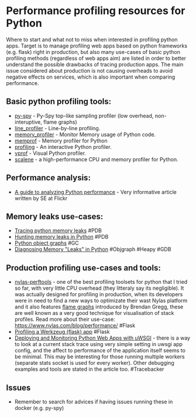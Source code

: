 # Performance profiling resources for Python

Where to start and what not to miss when interested in profiling python apps. Target is to manage profiling web apps based on python frameworks (e.g. flask) right in production, but also many use-cases of basic python profiling methods (regardless of web apps aim) are listed in order to better understand the possible drawbacks of tracing production apps. The main issue considered about production is not causing overheads to avoid negative effects on services, which is also important when comparing performance.

## Basic python profiling tools:

- [py-spy](https://github.com/benfred/py-spy) - Py-Spy top-like sampling profiler (low overhead, non-interuptive, flame graphs)
- [line_profiler](https://github.com/rkern/line_profiler) - Line-by-line profiling.
- [memory_profiler](https://github.com/fabianp/memory_profiler) - Monitor Memory usage of Python code.
- [memprof](https://github.com/jmdana/memprof) - Memory profiler for Python
- [profiling](https://github.com/what-studio/profiling) - An interactive Python profiler.
- [vprof](https://github.com/nvdv/vprof) - Visual Python profiler.
- [scalene](https://github.com/emeryberger/scalene) - a high-performance CPU and memory profiler for Python.

## Performance analysis:
- [A guide to analyzing Python performance](https://www.huyng.com/posts/python-performance-analysis) - Very informative article written by SE at Flickr


## Memory leaks use-cases:
- [Tracing python memory leaks](http://tech.labs.oliverwyman.com/blog/2008/11/14/tracing-python-memory-leaks/) #PDB
- [Hunting memory leaks in Python](http://mg.pov.lt/blog/hunting-python-memleaks.html) #PDB
- [Python object graphs](http://mg.pov.lt/blog/python-object-graphs.html) #GC
- [Diagnosing Memory "Leaks" in Python](http://chase-seibert.github.io/blog/2013/08/03/diagnosing-memory-leaks-python.html) #Objgraph #Heapy #GDB

## Production profiling use-cases and tools:
- [nylas-perftools](https://github.com/nylas/nylas-perftools "nylas-perftools") - one of the best profiling toolsets for python that I tried so far, with very little CPU overhead (they litteraly say its negligible). It was actually designed for profiling in production, when its developers were in need to find a new ways to optimizate their wast Nylas platform and it also features [flame graphs](http://www.brendangregg.com/flamegraphs.html) introduced by Brendan Gregg, these are well known as a very good technique for visualisation of stack profiles. Read more about their use-case: https://www.nylas.com/blog/performance/ #Flask
- [Profiling a Werkzeug (flask) app](http://www.alexandrejoseph.com/blog/2015-12-17-profiling-werkzeug-flask-app.html) #Flask
- [Deploying and Monitoring Python Web Apps with uWSGI](https://www.engagespark.com/blog/deploying-monitoring-python-web-apps-uwsgi/) - there is a way to look at a current stack trace using very simple setting in uwsgi app config, and the affect to performance of the application itself seems to be minimal. This may be interesting for those running multiple workers (separate stats socket is used for every worker). Other debugging examples and tools are stated in the article too. #Tracebacker

## Issues

- Remember to search for advices if having issues running these in docker (e.g. py-spy)

